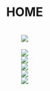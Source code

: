 <!DOCTYPE html>
<html>
 <head>
	 <title>home</title>
	 <style>
	 img {
	 width:auto;
	 height:auto
}
</style>
	 <meta charset="UTF-8"/>
	 <link rel="stylesheet" href="https://cdnjs.cloudflare.com/ajax/libs/font-aweasome/4.7.0/css/fint-awesome.min.css" type="text/css"/>
 </head>
	 <body>
	 <center>
	<h1><b>HOME</b></h1>
	</center>
	<br>
	<center>
	<a href="europa asinoo">
	<img src="
https://drive.google.com/uc?export=view&id=	15UICbvwQwD25J4vHWORag2U_dq4ZCSUM" width=auto height=auto />
	</a>
	</center>
	<br>
	<center>
	<a href="https:www.alinpub938588.github.io">
	<img src= "https://drive.google.com/uc?export=view&id=15Ddh-RlcgTwJfgilkQFdS-v0A2Py5OZi" />
	</a>
</center>
<center>
<a href="bovadacasinoo">
<img src=" https://drive.google.com/uc?export=view&id=15ceol0wgPWCdhyMSAzFDjoWOQKdW24OG"/>
</a>
</center>
<center>
<a href="betwaycasinoo">
<img src=" https://drive.google.com/uc?export=view&id=15UI2-Mb9um9tTH5x70SSgYFm0TOMT6CG"/>
</a>
</center>
<center>
<a href="freespinscasinoo">
<img src=" https://drive.google.com/uc?export=view&id=15MnFT4oX6z3whaFdUVlKiyNPh8XvGw8z"/>
</a>
</center>
<center>
<a href="onlinecasinoo">
<img src=" https://drive.google.com/uc?export=view&id=15T3c--XrRFlSBIlYZDwp9KCNAaj7g6Wc"/>
</a>
</center>
	 </body>
 </html>
